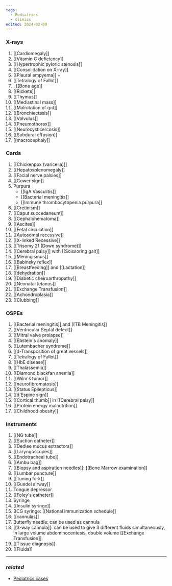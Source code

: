 ```yaml
---
tags:
  - Pediatrics
  - clinics
edited: 2024-02-09
---
```

### X-rays
1. [[Cardiomegaly]] 
2. [[Vitamin C deficiency]]
3. [[Hypertrophic pyloric stenosis]] 
4. [[Consolidation on X-ray]] 
5. [[Pleural empyema]] \+
6. [[Tetralogy of Fallot]] 
7. . [[Bone age]] 
8. [[Rickets]] 
9. [[Thymus]] 
10. [[Mediastinal mass]] 
11. [[Malrotation of gut]] 
12. [[Bronchiectasis]]
13. [[Volvulus]] 
14. [[Pneumothorax]]
15. [[Neurocysticercosis]] 
16. [[Subdural effusion]] 
17. [[macrocephaly]] 

### Cards
1. [[Chickenpox (varicella)]]
2. [[Hepatosplenomegaly]]
3. [[Facial nerve palsies]] 
4. [[Gower sign]] 
5. Purpura 
	- [[IgA Vasculitis]] 
	- [[Bacterial meningitis]]
	- [[Immune thrombocytopenia purpura]] 
1. [[Cretinism]] 
2. [[Caput succedaneum]]
3. [[Cephalohematoma]] 
4. [[Ascites]] 
5. [[Fetal circulation]]
6. [[Autosomal recessive]]
7. [[X-linked Recessive]] 
8. [[Trisomy 21 (Down syndrome)]] 
9. [[Cerebral palsy]] with [[Scissoring gait]] 
10. [[Meningismus]] 
11. [[Babinsky reflex]]
12. [[Breastfeeding]] and [[Lactation]] 
13. [[dehydration]]
14. [[Diabetic cheiroarthropathy]] 
15. [[Neonatal tetanus]]
16. [[Exchange Transfusion]] 
17. [[Achondroplasia]] 
18. [[Clubbing]] 

### OSPEs
1. [[Bacterial meningitis]] and [[TB Meningitis]]
2. [[Ventricular Septal defect]] 
3. [[Mitral valve prolapse]]  
4. [[Ebstein's anomaly]] 
5. [[Lutembacher syndrome]] 
6. [[d-Transposition of great vessels]] 
7. [[Tetralogy of Fallot]]
8. [[HbE disease]]
9. [[Thalassemia]]
10. [[Diamond blackfan anemia]]
11. [[Wilm's tumor]]
12. [[neurofibromatosis]]
13. [[Status Epilepticus]] 
14. [[d'Espine sign]] 
15. [[Cortical thumb]] in [[Cerebral palsy]]
16. [[Protein energy malnutrition]] 
17. [[Childhood obesity]] 

### Instruments
1. [[NG tube]]
2. [[Suction catheter]]
3. [[Dedlee mucus extractors]]
4. [[Laryngoscopes]]
5. [[Endotracheal tube]]
6. [[Ambu bag]]
7. [[Biopsy and aspiration needles]]: [[Bone Marrow examination]] 
8. [[Lumbar puncture]] 
9. [[Tuning fork]] 
10. [[Guedel airway]]
11. Tongue depressor
12. [[Foley's catheter]]
13. Syringe
14. [[Insulin syringe]]
15. BCG syringe: [[National immunization schedule]]  
16. [[cannulas]]
17. Butterfly needle: can be used as cannula 
18. [[3-way cannula]]: can be used to give 3 different fluids simultaneously, in large volume abdominocentesis, double volume [[Exchange Transfusion]] 
19. [[Tissue diagnosis]] 
20. [[Fluids]] 

---
### *related*
- [Pediatrics cases](https://docs.google.com/presentation/d/1qqJhxAXY2tdKx0Uljo2LWdjCF90GQT11/edit?usp=drive_link&ouid=110639663123923415125&rtpof=true&sd=true)